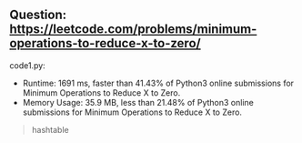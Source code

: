 ## Question: https://leetcode.com/problems/minimum-operations-to-reduce-x-to-zero/

code1.py:
* Runtime: 1691 ms, faster than 41.43% of Python3 online submissions for Minimum Operations to Reduce X to Zero.
* Memory Usage: 35.9 MB, less than 21.48% of Python3 online submissions for Minimum Operations to Reduce X to Zero.
> hashtable